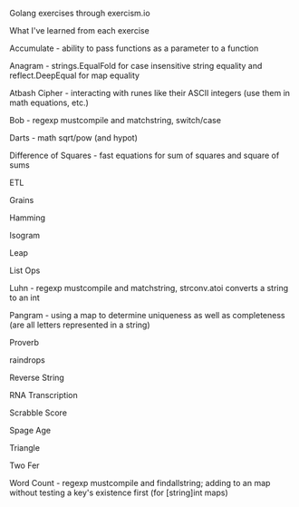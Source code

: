 Golang exercises through exercism.io

What I've learned from each exercise

Accumulate            - ability to pass functions as a parameter to a function

Anagram               - strings.EqualFold for case insensitive string equality and reflect.DeepEqual for map equality

Atbash Cipher         - interacting with runes like their ASCII integers (use them in math equations, etc.)

Bob                   - regexp mustcompile and matchstring, switch/case

Darts                 - math sqrt/pow (and hypot)

Difference of Squares - fast equations for sum of squares and square of sums

ETL

Grains

Hamming

Isogram

Leap

List Ops

Luhn                  - regexp mustcompile and matchstring, strconv.atoi converts a string to an int

Pangram               - using a map to determine uniqueness as well as completeness (are all letters 
represented in a string)

Proverb

raindrops

Reverse String

RNA Transcription 

Scrabble Score

Spage Age

Triangle

Two Fer

Word Count            - regexp mustcompile and findallstring; adding to an map without testing a key's 
existence first (for [string]int maps)